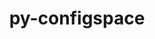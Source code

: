 ---
title: "py-configspace"
layout: cache
categories: [package, develop]
meta: {"versions": ["0.4.20"], "compilers": ["gcc@=11.1.0", "gcc@=11.4.0", "gcc@=9.4.0", "oneapi@=2023.2.0", "oneapi@=2023.2.1"], "oss": ["ubuntu20.04"], "platforms": ["linux"], "targets": ["aarch64", "neoverse_v1", "ppc64le", "x86_64_v3"], "stacks": ["e4s", "e4s-arm", "e4s-neoverse_v1", "e4s-oneapi", "e4s-power", "root"], "num_specs": 58, "num_specs_by_stack": {"root": 58, "e4s-arm": 7, "e4s-neoverse_v1": 7, "e4s-power": 15, "e4s": 15, "e4s-oneapi": 14}}
spec_details: [{"hash": "lzbfinzkrj4oln662ev7wyn6h5ji4fvy", "compiler": "gcc@=11.4.0", "versions": ["0.4.20"], "os": "ubuntu20.04", "platform": "linux", "target": "aarch64", "variants": ["build_system=python_pip"], "stacks": ["root", "e4s-arm"], "size": "-", "tarball": "https://binaries.spack.io/develop/build_cache/linux-ubuntu20.04-aarch64/gcc-11.4.0/py-configspace-0.4.20/linux-ubuntu20.04-aarch64-gcc-11.4.0-py-configspace-0.4.20-lzbfinzkrj4oln662ev7wyn6h5ji4fvy.spack"}, {"hash": "mlh2ohyjd3f4mjadxaxsdgcx6aujdy3p", "compiler": "gcc@=11.4.0", "versions": ["0.4.20"], "os": "ubuntu20.04", "platform": "linux", "target": "aarch64", "variants": ["build_system=python_pip"], "stacks": ["root", "e4s-arm"], "size": "-", "tarball": "https://binaries.spack.io/develop/build_cache/linux-ubuntu20.04-aarch64/gcc-11.4.0/py-configspace-0.4.20/linux-ubuntu20.04-aarch64-gcc-11.4.0-py-configspace-0.4.20-mlh2ohyjd3f4mjadxaxsdgcx6aujdy3p.spack"}, {"hash": "6sxtnr5t5yvnn4zblq2nmol6uiraqkei", "compiler": "gcc@=11.4.0", "versions": ["0.4.20"], "os": "ubuntu20.04", "platform": "linux", "target": "aarch64", "variants": ["build_system=python_pip"], "stacks": ["root", "e4s-arm"], "size": "-", "tarball": "https://binaries.spack.io/develop/build_cache/linux-ubuntu20.04-aarch64/gcc-11.4.0/py-configspace-0.4.20/linux-ubuntu20.04-aarch64-gcc-11.4.0-py-configspace-0.4.20-6sxtnr5t5yvnn4zblq2nmol6uiraqkei.spack"}, {"hash": "gp4iprq3q3psux7sz7dknlizxwbafh2m", "compiler": "gcc@=11.4.0", "versions": ["0.4.20"], "os": "ubuntu20.04", "platform": "linux", "target": "aarch64", "variants": ["build_system=python_pip"], "stacks": ["root", "e4s-arm"], "size": "-", "tarball": "https://binaries.spack.io/develop/build_cache/linux-ubuntu20.04-aarch64/gcc-11.4.0/py-configspace-0.4.20/linux-ubuntu20.04-aarch64-gcc-11.4.0-py-configspace-0.4.20-gp4iprq3q3psux7sz7dknlizxwbafh2m.spack"}, {"hash": "ccqgjwpgovme26cxd3rvytpsmz7g7rji", "compiler": "gcc@=11.4.0", "versions": ["0.4.20"], "os": "ubuntu20.04", "platform": "linux", "target": "aarch64", "variants": ["build_system=python_pip"], "stacks": ["root", "e4s-arm"], "size": "-", "tarball": "https://binaries.spack.io/develop/build_cache/linux-ubuntu20.04-aarch64/gcc-11.4.0/py-configspace-0.4.20/linux-ubuntu20.04-aarch64-gcc-11.4.0-py-configspace-0.4.20-ccqgjwpgovme26cxd3rvytpsmz7g7rji.spack"}, {"hash": "5hp4axenghnncjhickazrna7jyiyowzq", "compiler": "gcc@=11.4.0", "versions": ["0.4.20"], "os": "ubuntu20.04", "platform": "linux", "target": "aarch64", "variants": ["build_system=python_pip"], "stacks": ["root", "e4s-arm"], "size": "-", "tarball": "https://binaries.spack.io/develop/build_cache/linux-ubuntu20.04-aarch64/gcc-11.4.0/py-configspace-0.4.20/linux-ubuntu20.04-aarch64-gcc-11.4.0-py-configspace-0.4.20-5hp4axenghnncjhickazrna7jyiyowzq.spack"}, {"hash": "m2zoxlf7k5wmceegnlm6vgewk5jzurj7", "compiler": "gcc@=11.4.0", "versions": ["0.4.20"], "os": "ubuntu20.04", "platform": "linux", "target": "aarch64", "variants": ["build_system=python_pip"], "stacks": ["root", "e4s-arm"], "size": "-", "tarball": "https://binaries.spack.io/develop/build_cache/linux-ubuntu20.04-aarch64/gcc-11.4.0/py-configspace-0.4.20/linux-ubuntu20.04-aarch64-gcc-11.4.0-py-configspace-0.4.20-m2zoxlf7k5wmceegnlm6vgewk5jzurj7.spack"}, {"hash": "bkbiy3dxwkwwd2lhl4zeckp6ysrrhgwu", "compiler": "gcc@=11.4.0", "versions": ["0.4.20"], "os": "ubuntu20.04", "platform": "linux", "target": "neoverse_v1", "variants": ["build_system=python_pip"], "stacks": ["e4s-neoverse_v1", "root"], "size": "-", "tarball": "https://binaries.spack.io/develop/build_cache/linux-ubuntu20.04-neoverse_v1/gcc-11.4.0/py-configspace-0.4.20/linux-ubuntu20.04-neoverse_v1-gcc-11.4.0-py-configspace-0.4.20-bkbiy3dxwkwwd2lhl4zeckp6ysrrhgwu.spack"}, {"hash": "njtfz2lbtuqxdv7pfqrf6fec3jtsl3b7", "compiler": "gcc@=11.4.0", "versions": ["0.4.20"], "os": "ubuntu20.04", "platform": "linux", "target": "neoverse_v1", "variants": ["build_system=python_pip"], "stacks": ["e4s-neoverse_v1", "root"], "size": "-", "tarball": "https://binaries.spack.io/develop/build_cache/linux-ubuntu20.04-neoverse_v1/gcc-11.4.0/py-configspace-0.4.20/linux-ubuntu20.04-neoverse_v1-gcc-11.4.0-py-configspace-0.4.20-njtfz2lbtuqxdv7pfqrf6fec3jtsl3b7.spack"}, {"hash": "cztts2y3i3h7dm4ideaw2chgyghyli2s", "compiler": "gcc@=11.4.0", "versions": ["0.4.20"], "os": "ubuntu20.04", "platform": "linux", "target": "neoverse_v1", "variants": ["build_system=python_pip"], "stacks": ["e4s-neoverse_v1", "root"], "size": "-", "tarball": "https://binaries.spack.io/develop/build_cache/linux-ubuntu20.04-neoverse_v1/gcc-11.4.0/py-configspace-0.4.20/linux-ubuntu20.04-neoverse_v1-gcc-11.4.0-py-configspace-0.4.20-cztts2y3i3h7dm4ideaw2chgyghyli2s.spack"}, {"hash": "ccmrrujozs4ji4twghtiao6f6yzmlcr7", "compiler": "gcc@=11.4.0", "versions": ["0.4.20"], "os": "ubuntu20.04", "platform": "linux", "target": "neoverse_v1", "variants": ["build_system=python_pip"], "stacks": ["e4s-neoverse_v1", "root"], "size": "-", "tarball": "https://binaries.spack.io/develop/build_cache/linux-ubuntu20.04-neoverse_v1/gcc-11.4.0/py-configspace-0.4.20/linux-ubuntu20.04-neoverse_v1-gcc-11.4.0-py-configspace-0.4.20-ccmrrujozs4ji4twghtiao6f6yzmlcr7.spack"}, {"hash": "zy6nf3psdfzpyddc33z4hv4yscqvzvow", "compiler": "gcc@=11.4.0", "versions": ["0.4.20"], "os": "ubuntu20.04", "platform": "linux", "target": "neoverse_v1", "variants": ["build_system=python_pip"], "stacks": ["e4s-neoverse_v1", "root"], "size": "-", "tarball": "https://binaries.spack.io/develop/build_cache/linux-ubuntu20.04-neoverse_v1/gcc-11.4.0/py-configspace-0.4.20/linux-ubuntu20.04-neoverse_v1-gcc-11.4.0-py-configspace-0.4.20-zy6nf3psdfzpyddc33z4hv4yscqvzvow.spack"}, {"hash": "tll7azzsohmone24vf6c2qfvifgavpx2", "compiler": "gcc@=11.4.0", "versions": ["0.4.20"], "os": "ubuntu20.04", "platform": "linux", "target": "neoverse_v1", "variants": ["build_system=python_pip"], "stacks": ["e4s-neoverse_v1", "root"], "size": "-", "tarball": "https://binaries.spack.io/develop/build_cache/linux-ubuntu20.04-neoverse_v1/gcc-11.4.0/py-configspace-0.4.20/linux-ubuntu20.04-neoverse_v1-gcc-11.4.0-py-configspace-0.4.20-tll7azzsohmone24vf6c2qfvifgavpx2.spack"}, {"hash": "7qnebrd26qsshj4euwonvmt3zvrykw3k", "compiler": "gcc@=11.4.0", "versions": ["0.4.20"], "os": "ubuntu20.04", "platform": "linux", "target": "neoverse_v1", "variants": ["build_system=python_pip"], "stacks": ["e4s-neoverse_v1", "root"], "size": "-", "tarball": "https://binaries.spack.io/develop/build_cache/linux-ubuntu20.04-neoverse_v1/gcc-11.4.0/py-configspace-0.4.20/linux-ubuntu20.04-neoverse_v1-gcc-11.4.0-py-configspace-0.4.20-7qnebrd26qsshj4euwonvmt3zvrykw3k.spack"}, {"hash": "mhje7dww4ilotb7sxcbamkpj364afhpv", "compiler": "gcc@=11.1.0", "versions": ["0.4.20"], "os": "ubuntu20.04", "platform": "linux", "target": "ppc64le", "variants": ["build_system=python_pip"], "stacks": ["root", "e4s-power"], "size": "-", "tarball": "https://binaries.spack.io/develop/build_cache/linux-ubuntu20.04-ppc64le/gcc-11.1.0/py-configspace-0.4.20/linux-ubuntu20.04-ppc64le-gcc-11.1.0-py-configspace-0.4.20-mhje7dww4ilotb7sxcbamkpj364afhpv.spack"}, {"hash": "3vrfuyod5amnukejhuzojkjdm4ryfq7n", "compiler": "gcc@=9.4.0", "versions": ["0.4.20"], "os": "ubuntu20.04", "platform": "linux", "target": "ppc64le", "variants": ["build_system=python_pip"], "stacks": ["root", "e4s-power"], "size": "-", "tarball": "https://binaries.spack.io/develop/build_cache/linux-ubuntu20.04-ppc64le/gcc-9.4.0/py-configspace-0.4.20/linux-ubuntu20.04-ppc64le-gcc-9.4.0-py-configspace-0.4.20-3vrfuyod5amnukejhuzojkjdm4ryfq7n.spack"}, {"hash": "mmzsgcc5gf23k5lrf4yyroyuksf777so", "compiler": "gcc@=9.4.0", "versions": ["0.4.20"], "os": "ubuntu20.04", "platform": "linux", "target": "ppc64le", "variants": ["build_system=python_pip"], "stacks": ["root", "e4s-power"], "size": "-", "tarball": "https://binaries.spack.io/develop/build_cache/linux-ubuntu20.04-ppc64le/gcc-9.4.0/py-configspace-0.4.20/linux-ubuntu20.04-ppc64le-gcc-9.4.0-py-configspace-0.4.20-mmzsgcc5gf23k5lrf4yyroyuksf777so.spack"}, {"hash": "25elyvdnlnf3xr67gq7gzh3sqtxvlyeu", "compiler": "gcc@=9.4.0", "versions": ["0.4.20"], "os": "ubuntu20.04", "platform": "linux", "target": "ppc64le", "variants": ["build_system=python_pip"], "stacks": ["root", "e4s-power"], "size": "-", "tarball": "https://binaries.spack.io/develop/build_cache/linux-ubuntu20.04-ppc64le/gcc-9.4.0/py-configspace-0.4.20/linux-ubuntu20.04-ppc64le-gcc-9.4.0-py-configspace-0.4.20-25elyvdnlnf3xr67gq7gzh3sqtxvlyeu.spack"}, {"hash": "2xrxzq6chduf4uncyxetfpe6bu7d3udw", "compiler": "gcc@=9.4.0", "versions": ["0.4.20"], "os": "ubuntu20.04", "platform": "linux", "target": "ppc64le", "variants": ["build_system=python_pip"], "stacks": ["root", "e4s-power"], "size": "-", "tarball": "https://binaries.spack.io/develop/build_cache/linux-ubuntu20.04-ppc64le/gcc-9.4.0/py-configspace-0.4.20/linux-ubuntu20.04-ppc64le-gcc-9.4.0-py-configspace-0.4.20-2xrxzq6chduf4uncyxetfpe6bu7d3udw.spack"}, {"hash": "che2acbudpxxjtshhpij2m4p4goejqs4", "compiler": "gcc@=9.4.0", "versions": ["0.4.20"], "os": "ubuntu20.04", "platform": "linux", "target": "ppc64le", "variants": ["build_system=python_pip"], "stacks": ["root", "e4s-power"], "size": "-", "tarball": "https://binaries.spack.io/develop/build_cache/linux-ubuntu20.04-ppc64le/gcc-9.4.0/py-configspace-0.4.20/linux-ubuntu20.04-ppc64le-gcc-9.4.0-py-configspace-0.4.20-che2acbudpxxjtshhpij2m4p4goejqs4.spack"}, {"hash": "z2rfivvqx2lkbr5kw3zzxwfu2am3i7i6", "compiler": "gcc@=9.4.0", "versions": ["0.4.20"], "os": "ubuntu20.04", "platform": "linux", "target": "ppc64le", "variants": ["build_system=python_pip"], "stacks": ["root", "e4s-power"], "size": "-", "tarball": "https://binaries.spack.io/develop/build_cache/linux-ubuntu20.04-ppc64le/gcc-9.4.0/py-configspace-0.4.20/linux-ubuntu20.04-ppc64le-gcc-9.4.0-py-configspace-0.4.20-z2rfivvqx2lkbr5kw3zzxwfu2am3i7i6.spack"}, {"hash": "hjx26scfvas2ss6dt5tf2wmikrzkpdlk", "compiler": "gcc@=9.4.0", "versions": ["0.4.20"], "os": "ubuntu20.04", "platform": "linux", "target": "ppc64le", "variants": ["build_system=python_pip"], "stacks": ["root", "e4s-power"], "size": "-", "tarball": "https://binaries.spack.io/develop/build_cache/linux-ubuntu20.04-ppc64le/gcc-9.4.0/py-configspace-0.4.20/linux-ubuntu20.04-ppc64le-gcc-9.4.0-py-configspace-0.4.20-hjx26scfvas2ss6dt5tf2wmikrzkpdlk.spack"}, {"hash": "hxbtupmvar7lgd2h53lfy32aroa55ptk", "compiler": "gcc@=9.4.0", "versions": ["0.4.20"], "os": "ubuntu20.04", "platform": "linux", "target": "ppc64le", "variants": ["build_system=python_pip"], "stacks": ["root", "e4s-power"], "size": "-", "tarball": "https://binaries.spack.io/develop/build_cache/linux-ubuntu20.04-ppc64le/gcc-9.4.0/py-configspace-0.4.20/linux-ubuntu20.04-ppc64le-gcc-9.4.0-py-configspace-0.4.20-hxbtupmvar7lgd2h53lfy32aroa55ptk.spack"}, {"hash": "o33nt3y33t63imlcq6nyikgfmv22ptlm", "compiler": "gcc@=9.4.0", "versions": ["0.4.20"], "os": "ubuntu20.04", "platform": "linux", "target": "ppc64le", "variants": ["build_system=python_pip"], "stacks": ["root", "e4s-power"], "size": "-", "tarball": "https://binaries.spack.io/develop/build_cache/linux-ubuntu20.04-ppc64le/gcc-9.4.0/py-configspace-0.4.20/linux-ubuntu20.04-ppc64le-gcc-9.4.0-py-configspace-0.4.20-o33nt3y33t63imlcq6nyikgfmv22ptlm.spack"}, {"hash": "4ukw5urigkk4azbxxadkthswvo3ste3y", "compiler": "gcc@=9.4.0", "versions": ["0.4.20"], "os": "ubuntu20.04", "platform": "linux", "target": "ppc64le", "variants": ["build_system=python_pip"], "stacks": ["root", "e4s-power"], "size": "-", "tarball": "https://binaries.spack.io/develop/build_cache/linux-ubuntu20.04-ppc64le/gcc-9.4.0/py-configspace-0.4.20/linux-ubuntu20.04-ppc64le-gcc-9.4.0-py-configspace-0.4.20-4ukw5urigkk4azbxxadkthswvo3ste3y.spack"}, {"hash": "hjnhnhstvqvxlhqz3bwjvsnkyf4smjwe", "compiler": "gcc@=9.4.0", "versions": ["0.4.20"], "os": "ubuntu20.04", "platform": "linux", "target": "ppc64le", "variants": ["build_system=python_pip"], "stacks": ["root", "e4s-power"], "size": "-", "tarball": "https://binaries.spack.io/develop/build_cache/linux-ubuntu20.04-ppc64le/gcc-9.4.0/py-configspace-0.4.20/linux-ubuntu20.04-ppc64le-gcc-9.4.0-py-configspace-0.4.20-hjnhnhstvqvxlhqz3bwjvsnkyf4smjwe.spack"}, {"hash": "nm7zdhnjwdk2s45fgjmufbxpae7nnp3g", "compiler": "gcc@=9.4.0", "versions": ["0.4.20"], "os": "ubuntu20.04", "platform": "linux", "target": "ppc64le", "variants": ["build_system=python_pip"], "stacks": ["root", "e4s-power"], "size": "-", "tarball": "https://binaries.spack.io/develop/build_cache/linux-ubuntu20.04-ppc64le/gcc-9.4.0/py-configspace-0.4.20/linux-ubuntu20.04-ppc64le-gcc-9.4.0-py-configspace-0.4.20-nm7zdhnjwdk2s45fgjmufbxpae7nnp3g.spack"}, {"hash": "g2635erd35tqgohjsnyosv34isurq45z", "compiler": "gcc@=9.4.0", "versions": ["0.4.20"], "os": "ubuntu20.04", "platform": "linux", "target": "ppc64le", "variants": ["build_system=python_pip"], "stacks": ["root", "e4s-power"], "size": "-", "tarball": "https://binaries.spack.io/develop/build_cache/linux-ubuntu20.04-ppc64le/gcc-9.4.0/py-configspace-0.4.20/linux-ubuntu20.04-ppc64le-gcc-9.4.0-py-configspace-0.4.20-g2635erd35tqgohjsnyosv34isurq45z.spack"}, {"hash": "owzz2m47ounqu6h466aviq2niotgfqew", "compiler": "gcc@=9.4.0", "versions": ["0.4.20"], "os": "ubuntu20.04", "platform": "linux", "target": "ppc64le", "variants": ["build_system=python_pip"], "stacks": ["root", "e4s-power"], "size": "-", "tarball": "https://binaries.spack.io/develop/build_cache/linux-ubuntu20.04-ppc64le/gcc-9.4.0/py-configspace-0.4.20/linux-ubuntu20.04-ppc64le-gcc-9.4.0-py-configspace-0.4.20-owzz2m47ounqu6h466aviq2niotgfqew.spack"}, {"hash": "42y5cg26usjr5vihvewoefazluti433s", "compiler": "gcc@=11.1.0", "versions": ["0.4.20"], "os": "ubuntu20.04", "platform": "linux", "target": "x86_64_v3", "variants": ["build_system=python_pip"], "stacks": ["e4s", "root"], "size": "-", "tarball": "https://binaries.spack.io/develop/build_cache/linux-ubuntu20.04-x86_64_v3/gcc-11.1.0/py-configspace-0.4.20/linux-ubuntu20.04-x86_64_v3-gcc-11.1.0-py-configspace-0.4.20-42y5cg26usjr5vihvewoefazluti433s.spack"}, {"hash": "oe22nj4ulliaozgq53jbtvgkepo57x5r", "compiler": "gcc@=11.4.0", "versions": ["0.4.20"], "os": "ubuntu20.04", "platform": "linux", "target": "x86_64_v3", "variants": ["build_system=python_pip"], "stacks": ["e4s", "root"], "size": "-", "tarball": "https://binaries.spack.io/develop/build_cache/linux-ubuntu20.04-x86_64_v3/gcc-11.4.0/py-configspace-0.4.20/linux-ubuntu20.04-x86_64_v3-gcc-11.4.0-py-configspace-0.4.20-oe22nj4ulliaozgq53jbtvgkepo57x5r.spack"}, {"hash": "efd57w5zw5evimm3t7curpzbouosd5az", "compiler": "gcc@=11.4.0", "versions": ["0.4.20"], "os": "ubuntu20.04", "platform": "linux", "target": "x86_64_v3", "variants": ["build_system=python_pip"], "stacks": ["e4s", "root"], "size": "-", "tarball": "https://binaries.spack.io/develop/build_cache/linux-ubuntu20.04-x86_64_v3/gcc-11.4.0/py-configspace-0.4.20/linux-ubuntu20.04-x86_64_v3-gcc-11.4.0-py-configspace-0.4.20-efd57w5zw5evimm3t7curpzbouosd5az.spack"}, {"hash": "ovcetyee7yxf2rwyctafoe3lifnn273z", "compiler": "gcc@=11.4.0", "versions": ["0.4.20"], "os": "ubuntu20.04", "platform": "linux", "target": "x86_64_v3", "variants": ["build_system=python_pip"], "stacks": ["e4s", "root"], "size": "-", "tarball": "https://binaries.spack.io/develop/build_cache/linux-ubuntu20.04-x86_64_v3/gcc-11.4.0/py-configspace-0.4.20/linux-ubuntu20.04-x86_64_v3-gcc-11.4.0-py-configspace-0.4.20-ovcetyee7yxf2rwyctafoe3lifnn273z.spack"}, {"hash": "5a7aajpe32vtg6neagiesrf5otxw3ldd", "compiler": "gcc@=11.4.0", "versions": ["0.4.20"], "os": "ubuntu20.04", "platform": "linux", "target": "x86_64_v3", "variants": ["build_system=python_pip"], "stacks": ["e4s", "root"], "size": "-", "tarball": "https://binaries.spack.io/develop/build_cache/linux-ubuntu20.04-x86_64_v3/gcc-11.4.0/py-configspace-0.4.20/linux-ubuntu20.04-x86_64_v3-gcc-11.4.0-py-configspace-0.4.20-5a7aajpe32vtg6neagiesrf5otxw3ldd.spack"}, {"hash": "mtxnjkocbm5xoy3q6bwqufijofccdrtq", "compiler": "gcc@=11.4.0", "versions": ["0.4.20"], "os": "ubuntu20.04", "platform": "linux", "target": "x86_64_v3", "variants": ["build_system=python_pip"], "stacks": ["e4s", "root"], "size": "-", "tarball": "https://binaries.spack.io/develop/build_cache/linux-ubuntu20.04-x86_64_v3/gcc-11.4.0/py-configspace-0.4.20/linux-ubuntu20.04-x86_64_v3-gcc-11.4.0-py-configspace-0.4.20-mtxnjkocbm5xoy3q6bwqufijofccdrtq.spack"}, {"hash": "ejoj7kbzry6uvuh62ayhzbe5vb5qzdzg", "compiler": "gcc@=11.4.0", "versions": ["0.4.20"], "os": "ubuntu20.04", "platform": "linux", "target": "x86_64_v3", "variants": ["build_system=python_pip"], "stacks": ["e4s", "root"], "size": "-", "tarball": "https://binaries.spack.io/develop/build_cache/linux-ubuntu20.04-x86_64_v3/gcc-11.4.0/py-configspace-0.4.20/linux-ubuntu20.04-x86_64_v3-gcc-11.4.0-py-configspace-0.4.20-ejoj7kbzry6uvuh62ayhzbe5vb5qzdzg.spack"}, {"hash": "fqp6pcpcce2odiuqcfxkgaszjex3in6j", "compiler": "gcc@=11.4.0", "versions": ["0.4.20"], "os": "ubuntu20.04", "platform": "linux", "target": "x86_64_v3", "variants": ["build_system=python_pip"], "stacks": ["e4s", "root"], "size": "-", "tarball": "https://binaries.spack.io/develop/build_cache/linux-ubuntu20.04-x86_64_v3/gcc-11.4.0/py-configspace-0.4.20/linux-ubuntu20.04-x86_64_v3-gcc-11.4.0-py-configspace-0.4.20-fqp6pcpcce2odiuqcfxkgaszjex3in6j.spack"}, {"hash": "pndicrpl5not4ajexyvkn2bhjdcv2lfy", "compiler": "gcc@=11.4.0", "versions": ["0.4.20"], "os": "ubuntu20.04", "platform": "linux", "target": "x86_64_v3", "variants": ["build_system=python_pip"], "stacks": ["e4s", "root"], "size": "-", "tarball": "https://binaries.spack.io/develop/build_cache/linux-ubuntu20.04-x86_64_v3/gcc-11.4.0/py-configspace-0.4.20/linux-ubuntu20.04-x86_64_v3-gcc-11.4.0-py-configspace-0.4.20-pndicrpl5not4ajexyvkn2bhjdcv2lfy.spack"}, {"hash": "sutdnipgcgc4fbyf44lflipe5rkveqvq", "compiler": "gcc@=11.4.0", "versions": ["0.4.20"], "os": "ubuntu20.04", "platform": "linux", "target": "x86_64_v3", "variants": ["build_system=python_pip"], "stacks": ["e4s", "root"], "size": "-", "tarball": "https://binaries.spack.io/develop/build_cache/linux-ubuntu20.04-x86_64_v3/gcc-11.4.0/py-configspace-0.4.20/linux-ubuntu20.04-x86_64_v3-gcc-11.4.0-py-configspace-0.4.20-sutdnipgcgc4fbyf44lflipe5rkveqvq.spack"}, {"hash": "sfn62xxwrjsr7g2fokxsvhrppjlt3yca", "compiler": "gcc@=11.4.0", "versions": ["0.4.20"], "os": "ubuntu20.04", "platform": "linux", "target": "x86_64_v3", "variants": ["build_system=python_pip"], "stacks": ["e4s", "root"], "size": "-", "tarball": "https://binaries.spack.io/develop/build_cache/linux-ubuntu20.04-x86_64_v3/gcc-11.4.0/py-configspace-0.4.20/linux-ubuntu20.04-x86_64_v3-gcc-11.4.0-py-configspace-0.4.20-sfn62xxwrjsr7g2fokxsvhrppjlt3yca.spack"}, {"hash": "gl6o5yr2hreq4ssjf32wun6z62r5adk6", "compiler": "gcc@=11.4.0", "versions": ["0.4.20"], "os": "ubuntu20.04", "platform": "linux", "target": "x86_64_v3", "variants": ["build_system=python_pip"], "stacks": ["e4s", "root"], "size": "-", "tarball": "https://binaries.spack.io/develop/build_cache/linux-ubuntu20.04-x86_64_v3/gcc-11.4.0/py-configspace-0.4.20/linux-ubuntu20.04-x86_64_v3-gcc-11.4.0-py-configspace-0.4.20-gl6o5yr2hreq4ssjf32wun6z62r5adk6.spack"}, {"hash": "awjsvbb5dmd2rxdewlcz42vp5jae42p5", "compiler": "gcc@=11.4.0", "versions": ["0.4.20"], "os": "ubuntu20.04", "platform": "linux", "target": "x86_64_v3", "variants": ["build_system=python_pip"], "stacks": ["e4s", "root"], "size": "-", "tarball": "https://binaries.spack.io/develop/build_cache/linux-ubuntu20.04-x86_64_v3/gcc-11.4.0/py-configspace-0.4.20/linux-ubuntu20.04-x86_64_v3-gcc-11.4.0-py-configspace-0.4.20-awjsvbb5dmd2rxdewlcz42vp5jae42p5.spack"}, {"hash": "edjcgevwgfq76qwygz5zafsurpccham3", "compiler": "gcc@=11.4.0", "versions": ["0.4.20"], "os": "ubuntu20.04", "platform": "linux", "target": "x86_64_v3", "variants": ["build_system=python_pip"], "stacks": ["e4s", "root"], "size": "-", "tarball": "https://binaries.spack.io/develop/build_cache/linux-ubuntu20.04-x86_64_v3/gcc-11.4.0/py-configspace-0.4.20/linux-ubuntu20.04-x86_64_v3-gcc-11.4.0-py-configspace-0.4.20-edjcgevwgfq76qwygz5zafsurpccham3.spack"}, {"hash": "73uaymrdpbezaf5pespcpqicdyr2gqhf", "compiler": "gcc@=11.4.0", "versions": ["0.4.20"], "os": "ubuntu20.04", "platform": "linux", "target": "x86_64_v3", "variants": ["build_system=python_pip"], "stacks": ["e4s", "root"], "size": "-", "tarball": "https://binaries.spack.io/develop/build_cache/linux-ubuntu20.04-x86_64_v3/gcc-11.4.0/py-configspace-0.4.20/linux-ubuntu20.04-x86_64_v3-gcc-11.4.0-py-configspace-0.4.20-73uaymrdpbezaf5pespcpqicdyr2gqhf.spack"}, {"hash": "ebd46az6yyv45bpumcybdrbgxrzuzyh6", "compiler": "oneapi@=2023.2.0", "versions": ["0.4.20"], "os": "ubuntu20.04", "platform": "linux", "target": "x86_64_v3", "variants": ["build_system=python_pip"], "stacks": ["root", "e4s-oneapi"], "size": "-", "tarball": "https://binaries.spack.io/develop/build_cache/linux-ubuntu20.04-x86_64_v3/oneapi-2023.2.0/py-configspace-0.4.20/linux-ubuntu20.04-x86_64_v3-oneapi-2023.2.0-py-configspace-0.4.20-ebd46az6yyv45bpumcybdrbgxrzuzyh6.spack"}, {"hash": "fkkgpl4tvljgut4o6e4tv4jprzaf7vj6", "compiler": "oneapi@=2023.2.0", "versions": ["0.4.20"], "os": "ubuntu20.04", "platform": "linux", "target": "x86_64_v3", "variants": ["build_system=python_pip"], "stacks": ["root", "e4s-oneapi"], "size": "-", "tarball": "https://binaries.spack.io/develop/build_cache/linux-ubuntu20.04-x86_64_v3/oneapi-2023.2.0/py-configspace-0.4.20/linux-ubuntu20.04-x86_64_v3-oneapi-2023.2.0-py-configspace-0.4.20-fkkgpl4tvljgut4o6e4tv4jprzaf7vj6.spack"}, {"hash": "psucan55mrhor6bwskcyy7xurlomrpsj", "compiler": "oneapi@=2023.2.1", "versions": ["0.4.20"], "os": "ubuntu20.04", "platform": "linux", "target": "x86_64_v3", "variants": ["build_system=python_pip"], "stacks": ["root", "e4s-oneapi"], "size": "-", "tarball": "https://binaries.spack.io/develop/build_cache/linux-ubuntu20.04-x86_64_v3/oneapi-2023.2.1/py-configspace-0.4.20/linux-ubuntu20.04-x86_64_v3-oneapi-2023.2.1-py-configspace-0.4.20-psucan55mrhor6bwskcyy7xurlomrpsj.spack"}, {"hash": "qdqthltpl7fbnjf3se2tcovhnyoxssnp", "compiler": "oneapi@=2023.2.1", "versions": ["0.4.20"], "os": "ubuntu20.04", "platform": "linux", "target": "x86_64_v3", "variants": ["build_system=python_pip"], "stacks": ["root", "e4s-oneapi"], "size": "-", "tarball": "https://binaries.spack.io/develop/build_cache/linux-ubuntu20.04-x86_64_v3/oneapi-2023.2.1/py-configspace-0.4.20/linux-ubuntu20.04-x86_64_v3-oneapi-2023.2.1-py-configspace-0.4.20-qdqthltpl7fbnjf3se2tcovhnyoxssnp.spack"}, {"hash": "fkborygyoeotj5xjmqkipcij6v3esbbd", "compiler": "oneapi@=2023.2.1", "versions": ["0.4.20"], "os": "ubuntu20.04", "platform": "linux", "target": "x86_64_v3", "variants": ["build_system=python_pip"], "stacks": ["root", "e4s-oneapi"], "size": "-", "tarball": "https://binaries.spack.io/develop/build_cache/linux-ubuntu20.04-x86_64_v3/oneapi-2023.2.1/py-configspace-0.4.20/linux-ubuntu20.04-x86_64_v3-oneapi-2023.2.1-py-configspace-0.4.20-fkborygyoeotj5xjmqkipcij6v3esbbd.spack"}, {"hash": "swnpnq3b5ucbxjwtosb47rns222irej4", "compiler": "oneapi@=2023.2.1", "versions": ["0.4.20"], "os": "ubuntu20.04", "platform": "linux", "target": "x86_64_v3", "variants": ["build_system=python_pip"], "stacks": ["root", "e4s-oneapi"], "size": "-", "tarball": "https://binaries.spack.io/develop/build_cache/linux-ubuntu20.04-x86_64_v3/oneapi-2023.2.1/py-configspace-0.4.20/linux-ubuntu20.04-x86_64_v3-oneapi-2023.2.1-py-configspace-0.4.20-swnpnq3b5ucbxjwtosb47rns222irej4.spack"}, {"hash": "4kspkfqki6hz3zg7nopfprg3o5xjnmeh", "compiler": "oneapi@=2023.2.1", "versions": ["0.4.20"], "os": "ubuntu20.04", "platform": "linux", "target": "x86_64_v3", "variants": ["build_system=python_pip"], "stacks": ["root", "e4s-oneapi"], "size": "-", "tarball": "https://binaries.spack.io/develop/build_cache/linux-ubuntu20.04-x86_64_v3/oneapi-2023.2.1/py-configspace-0.4.20/linux-ubuntu20.04-x86_64_v3-oneapi-2023.2.1-py-configspace-0.4.20-4kspkfqki6hz3zg7nopfprg3o5xjnmeh.spack"}, {"hash": "ew7scgidgvgeuif3xf2yy3yarxmv27wx", "compiler": "oneapi@=2023.2.1", "versions": ["0.4.20"], "os": "ubuntu20.04", "platform": "linux", "target": "x86_64_v3", "variants": ["build_system=python_pip"], "stacks": ["root", "e4s-oneapi"], "size": "-", "tarball": "https://binaries.spack.io/develop/build_cache/linux-ubuntu20.04-x86_64_v3/oneapi-2023.2.1/py-configspace-0.4.20/linux-ubuntu20.04-x86_64_v3-oneapi-2023.2.1-py-configspace-0.4.20-ew7scgidgvgeuif3xf2yy3yarxmv27wx.spack"}, {"hash": "3fyn34xtnz7dzyz5zy53kq4orz7tnq2e", "compiler": "oneapi@=2023.2.1", "versions": ["0.4.20"], "os": "ubuntu20.04", "platform": "linux", "target": "x86_64_v3", "variants": ["build_system=python_pip"], "stacks": ["root", "e4s-oneapi"], "size": "-", "tarball": "https://binaries.spack.io/develop/build_cache/linux-ubuntu20.04-x86_64_v3/oneapi-2023.2.1/py-configspace-0.4.20/linux-ubuntu20.04-x86_64_v3-oneapi-2023.2.1-py-configspace-0.4.20-3fyn34xtnz7dzyz5zy53kq4orz7tnq2e.spack"}, {"hash": "dcd7fiddvu4t26kk3mgr7vicw3wgjzm2", "compiler": "oneapi@=2023.2.1", "versions": ["0.4.20"], "os": "ubuntu20.04", "platform": "linux", "target": "x86_64_v3", "variants": ["build_system=python_pip"], "stacks": ["root", "e4s-oneapi"], "size": "-", "tarball": "https://binaries.spack.io/develop/build_cache/linux-ubuntu20.04-x86_64_v3/oneapi-2023.2.1/py-configspace-0.4.20/linux-ubuntu20.04-x86_64_v3-oneapi-2023.2.1-py-configspace-0.4.20-dcd7fiddvu4t26kk3mgr7vicw3wgjzm2.spack"}, {"hash": "dgblnds7wblduu2l4locnhweriw5f7ne", "compiler": "oneapi@=2023.2.1", "versions": ["0.4.20"], "os": "ubuntu20.04", "platform": "linux", "target": "x86_64_v3", "variants": ["build_system=python_pip"], "stacks": ["root", "e4s-oneapi"], "size": "-", "tarball": "https://binaries.spack.io/develop/build_cache/linux-ubuntu20.04-x86_64_v3/oneapi-2023.2.1/py-configspace-0.4.20/linux-ubuntu20.04-x86_64_v3-oneapi-2023.2.1-py-configspace-0.4.20-dgblnds7wblduu2l4locnhweriw5f7ne.spack"}, {"hash": "rxqu76rsep22wqbapnbrj4bwy3ept7fw", "compiler": "oneapi@=2023.2.1", "versions": ["0.4.20"], "os": "ubuntu20.04", "platform": "linux", "target": "x86_64_v3", "variants": ["build_system=python_pip"], "stacks": ["root", "e4s-oneapi"], "size": "-", "tarball": "https://binaries.spack.io/develop/build_cache/linux-ubuntu20.04-x86_64_v3/oneapi-2023.2.1/py-configspace-0.4.20/linux-ubuntu20.04-x86_64_v3-oneapi-2023.2.1-py-configspace-0.4.20-rxqu76rsep22wqbapnbrj4bwy3ept7fw.spack"}, {"hash": "m5hwpuie7jjq2fz3vut6zbamkxcjqjhn", "compiler": "oneapi@=2023.2.1", "versions": ["0.4.20"], "os": "ubuntu20.04", "platform": "linux", "target": "x86_64_v3", "variants": ["build_system=python_pip"], "stacks": ["root", "e4s-oneapi"], "size": "-", "tarball": "https://binaries.spack.io/develop/build_cache/linux-ubuntu20.04-x86_64_v3/oneapi-2023.2.1/py-configspace-0.4.20/linux-ubuntu20.04-x86_64_v3-oneapi-2023.2.1-py-configspace-0.4.20-m5hwpuie7jjq2fz3vut6zbamkxcjqjhn.spack"}, {"hash": "ekiotbv4iywgz64qqnvws4xvujpz3bix", "compiler": "oneapi@=2023.2.1", "versions": ["0.4.20"], "os": "ubuntu20.04", "platform": "linux", "target": "x86_64_v3", "variants": ["build_system=python_pip"], "stacks": ["root", "e4s-oneapi"], "size": "-", "tarball": "https://binaries.spack.io/develop/build_cache/linux-ubuntu20.04-x86_64_v3/oneapi-2023.2.1/py-configspace-0.4.20/linux-ubuntu20.04-x86_64_v3-oneapi-2023.2.1-py-configspace-0.4.20-ekiotbv4iywgz64qqnvws4xvujpz3bix.spack"}]
---